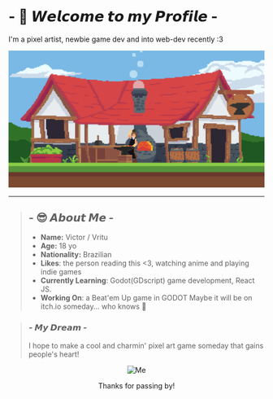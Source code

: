 
<!--
**VrituuRuby/VrituuRuby** is a ✨ _special_ ✨ repository because its `README.md` (this file) appears on your GitHub profile.
Here are some ideas to get you started:
- 🔭 I’m currently working on ...
- 🌱 I’m currently learning ...
- 👯 I’m looking to collaborate on ...
- 🤔 I’m looking for help with ...
- 💬 Ask me about ...
- 📫 How to reach me: ...
- 😄 Pronouns: ...
- ⚡ Fun fact: ...
If you reading this, I love you.
-->

# - 🤠 𝙒𝙚𝙡𝙘𝙤𝙢𝙚 𝙩𝙤 𝙢𝙮 𝙋𝙧𝙤𝙛𝙞𝙡𝙚 -

I'm a pixel artist, newbie game dev and into web-dev recently :3

![Some of my pixelart](https://github.com/VrituuRuby/VrituuRuby/blob/main/blacksmith2.gif)

---

>## - 😎 𝘼𝙗𝙤𝙪𝙩 𝙈𝙚 -
>
>- **Name:** Victor / Vritu
>- **Age:** 18 yo
>- **Nationality:** Brazilian
>- **Likes**: the person reading this <3, watching anime and playing indie games
>- **Currently Learning**: Godot(GDscript) game development, React JS.
>- **Working On**: a Beat'em Up game in GODOT Maybe it will be on itch.io someday... who knows 🦦

> ### - 𝙈𝙮 𝘿𝙧𝙚𝙖𝙢 -
> I hope to make a cool and charmin' pixel art game someday that gains people's heart!

<div align='center'>
  
![Me](https://avatars.githubusercontent.com/u/61244052?v=4)

Thanks for passing by!
</div>



